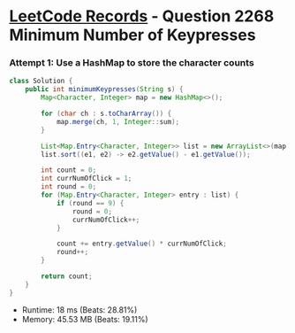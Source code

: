 # [LeetCode Records](../../README.md) - Question 2268 Minimum Number of Keypresses

### Attempt 1: Use a HashMap to store the character counts
```java
class Solution {
    public int minimumKeypresses(String s) {
        Map<Character, Integer> map = new HashMap<>();

        for (char ch : s.toCharArray()) {
            map.merge(ch, 1, Integer::sum);
        }

        List<Map.Entry<Character, Integer>> list = new ArrayList<>(map.entrySet());
        list.sort((e1, e2) -> e2.getValue() - e1.getValue());

        int count = 0;
        int currNumOfClick = 1;
        int round = 0;
        for (Map.Entry<Character, Integer> entry : list) {
            if (round == 9) {
                round = 0;
                currNumOfClick++;
            }

            count += entry.getValue() * currNumOfClick;
            round++;
        }

        return count;
    }
}
```
- Runtime: 18 ms (Beats: 28.81%)
- Memory: 45.53 MB (Beats: 19.11%)

<br>
